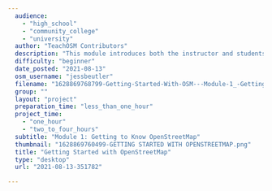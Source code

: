 ```yaml
---
  audience: 
    - "high_school"
    - "community_college"
    - "university"
  author: "TeachOSM Contributors"
  description: "This module introduces both the instructor and students to the OpenStreetMap interface. Each of these activities entails the use of a tool, or utility on the OpenStreetMap website. "
  difficulty: "beginner"
  date_posted: "2021-08-13"
  osm_username: "jessbeutler"
  filename: "1628869768799-Getting-Started-With-OSM---Module-1_-Getting-to-know-OpenStreetMap.pdf"
  group: ""
  layout: "project"
  preparation_time: "less_than_one_hour"
  project_time: 
    - "one_hour"
    - "two_to_four_hours"
  subtitle: "Module 1: Getting to Know OpenStreetMap"
  thumbnail: "1628869760499-GETTING STARTED WITH OPENSTREETMAP.png"
  title: "Getting Started with OpenStreetMap"
  type: "desktop"
  url: "2021-08-13-351782"

---
```


